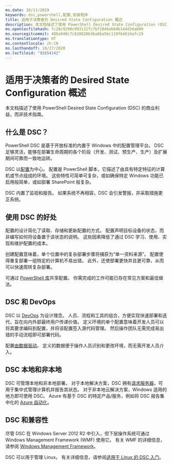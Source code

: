 ```yaml
---
ms.date: 10/11/2019
keywords: dsc,powershell,配置,安装程序
title: 适用于决策者的 Desired State Configuration 概述
description: 本文档描述了使用 PowerShell Desired State Configuration (DSC) 的商业利益，而非技术指南。
ms.openlocfilehash: fc28c9290c993131fc7bf2046eb64b144d3da609
ms.sourcegitcommit: 488a940c7c828820b36a6ba56c119f64614afc29
ms.translationtype: HT
ms.contentlocale: zh-CN
ms.lasthandoff: 10/27/2020
ms.locfileid: "92654142"
---
```

# <a name="desired-state-configuration-overview-for-decision-makers"></a>适用于决策者的 Desired State Configuration 概述

本文档描述了使用 PowerShell Desired State Configuration (DSC) 的商业利益，而非技术指南。

## <a name="what-is-dsc"></a>什么是 DSC？

PowerShell DSC 是基于开放标准的内置于 Windows 中的配置管理平台。 DSC 足够灵活，能够在部署生命周期的各个阶段（开发、测试、预生产、生产）及扩展期间可靠而一致地运转。

DSC 以[配置](../configurations/configurations.md)为中心。 配置是 PowerShell 脚本，它描述了由具有特定特征的计算机或节点组成的环境。 这些特性可简单可复杂，或如确保特定 Windows 功能已启用般简单，或如部署 SharePoint 般复杂。

DSC 内置了监视和报告。 如果系统不再相容，DSC 会引发警报，并采取措施更正系统。

## <a name="benefits-of-using-dsc"></a>使用 DSC 的好处

配置的设计简化了读取、存储和更新配置的方式。 配置声明目标设备的状态，而非编写如何将设备置于该状态的说明。 这些因素降低了通过 DSC 学习、使用、实现和维护配置的成本。

创建配置意味着，单个位置中的复杂部署步骤将捕获为“单一资料来源”。  配置使得重复部署一组特定的计算机不易出错。 此外，还使部署更快并且更可靠，从而可以快速周转复杂部署。

可通过 [PowerShell 库](https://powershellgallery.com)共享配置。 你需完成的工作可能已存在常见方案和最佳做法。

## <a name="dsc-and-devops"></a>DSC 和 DevOps

DSC 以 [DevOps](/archive/blogs/ashleymcglone/devops-for-n00bs-ie-windows-people-like-me) 为设计理念。 人员、流程和工具的组合，方便实现快速部署和迭代，旨在向内外部最终用户传递价值。 定义环境的单个配置意味着开发人员可以将其要求编码到配置，并将该配置签入源代码管理。 然后操作团队无需完成易出错的手动流程即可部署代码。

配置[由数据驱动](../configurations/configData.md)。 定义的数据便于操作人员识别和更改环境，而无需开发人员介入。

## <a name="dsc-on-premises-and-off-premises"></a>DSC 本地和非本地

DSC 可管理本地和非本地部署。 对于本地解决方案，DSC 拥有[请求服务器](../pull-server/pullServer.md)，可用于集中式管理计算机并报告其状态。 对于非本地云解决方案，Windows 适用的地方即可使用 DSC。
Azure 有基于 DSC 的特定产品/服务，例如将 DSC 报告集中化的 [Azure 自动化](/azure/automation)。

## <a name="dsc-and-compatibility"></a>DSC 和兼容性

尽管 DSC 在 Windows Server 2012 R2 中引入，但下层操作系统可通过 Windows Management Framework (WMF) 使用它。 有关 WMF 的详细信息，请参阅 [Windows Management Framework](/powershell/scripting/wmf/overview)。

DSC 可以用于管理 Linux。 有关详细信息，请参阅[适用于 Linux 的 DSC 入门](../getting-started/lnxGettingStarted.md)。
